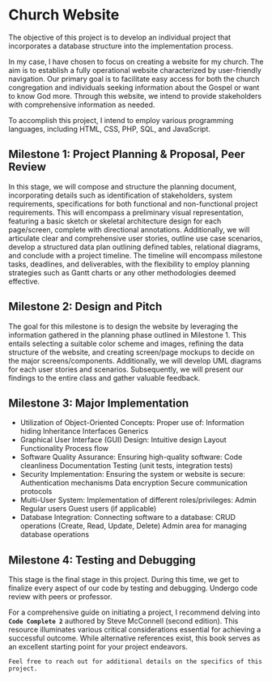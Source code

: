 # Church Website
The objective of this project is to develop an individual project that incorporates a database structure into the implementation process.

In my case, I have chosen to focus on creating a website for my church. The aim is to establish a fully operational website characterized by user-friendly navigation. Our primary goal is to facilitate easy access for both the church congregation and individuals seeking information about the Gospel or want to know God more. Through this website, we intend to provide stakeholders with comprehensive information as needed.

To accomplish this project, I intend to employ various programming languages, including HTML, CSS, PHP, SQL, and JavaScript.


## Milestone 1: Project Planning & Proposal, Peer Review
In this stage, we will compose and structure the planning document, incorporating details such as identification of stakeholders, system requirements, specifications for both functional and non-functional project requirements. This will encompass a preliminary visual representation, featuring a basic sketch or skeletal architecture design for each page/screen, complete with directional annotations. Additionally, we will articulate clear and comprehensive user stories, outline use case scenarios, develop a structured data plan outlining defined tables, relational diagrams, and conclude with a project timeline. The timeline will encompass milestone tasks, deadlines, and deliverables, with the flexibility to employ planning strategies such as Gantt charts or any other methodologies deemed effective.


## Milestone 2: Design and Pitch
The goal for this milestone is to design the website by leveraging the information gathered in the planning phase outlined in Milestone 1. This entails selecting a suitable color scheme and images, refining the data structure of the website, and creating screen/page mockups to decide on the major screens/components. Additionally, we will develop UML diagrams for each user stories and scenarios. Subsequently, we will present our findings to the entire class and gather valuable feedback.

## Milestone 3: Major Implementation

- Utilization of Object-Oriented Concepts: Proper use of: Information hiding Inheritance Interfaces Generics
- Graphical User Interface (GUI) Design: Intuitive design Layout Functionality Process flow
- Software Quality Assurance: Ensuring high-quality software: Code cleanliness Documentation Testing (unit tests, integration tests)
- Security Implementation: Ensuring the system or website is secure: Authentication mechanisms Data encryption Secure communication protocols
- Multi-User System: Implementation of different roles/privileges: Admin Regular users Guest users (if applicable)
- Database Integration: Connecting software to a database: CRUD operations (Create, Read, Update, Delete) Admin area for managing database operations


## Milestone 4: Testing and Debugging
This stage is the final stage in this project. During this time, we get to finalize every aspect of our code by testing and debugging. Undergo code review with peers or professor.



For a comprehensive guide on initiating a project, I recommend delving into **`Code Complete 2`** authored by Steve McConnell (second edition). This resource illuminates various critical considerations essential for achieving a successful outcome. While alternative references exist, this book serves as an excellent starting point for your project endeavors.


`Feel free to reach out for additional details on the specifics of this project.`

